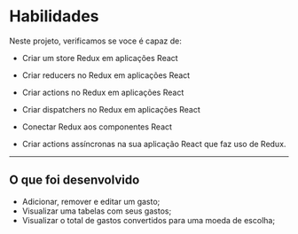 

# Habilidades

Neste projeto, verificamos se voce é capaz de:

- Criar um store Redux em aplicações React

- Criar reducers no Redux em aplicações React

- Criar actions no Redux em aplicações React

- Criar dispatchers no Redux em aplicações React

- Conectar Redux aos componentes React

- Criar actions assíncronas na sua aplicação React que faz uso de Redux.

---

## O que foi desenvolvido

- Adicionar, remover e editar um gasto;
- Visualizar uma tabelas com seus gastos;
- Visualizar o total de gastos convertidos para uma moeda de escolha;

